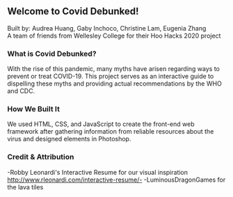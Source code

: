 ## Welcome to Covid Debunked!

Built by: Audrea Huang, Gaby Inchoco, Christine Lam, Eugenia Zhang <br/>
A team of friends from Wellesley College for their Hoo Hacks 2020 project

### What is Covid Debunked?

With the rise of this pandemic, many myths have arisen regarding ways to prevent or treat COVID-19. This project serves as an interactive guide to dispelling these myths and providing actual recommendations by the WHO and CDC.


### How We Built It

We used HTML, CSS, and JavaScript to create the front-end web framework after gathering information from reliable resources about the virus and designed elements in Photoshop.


### Credit & Attribution

-Robby Leonardi's Interactive Resume for our visual inspiration http://www.rleonardi.com/interactive-resume/-
-LuminousDragonGames for the lava tiles
